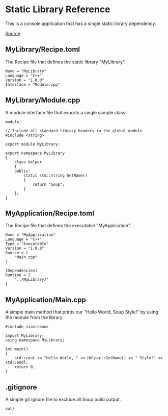 # Static Library Reference
This is a console application that has a single static library dependency.

[Source](https://github.com/SoupBuild/Soup/tree/main/Samples/Cpp/StaticLibraryReference)

## MyLibrary/Recipe.toml
The Recipe file that defines the static library "MyLibrary".
```
Name = "MyLibrary"
Language = "C++"
Version = "1.0.0"
Interface = "Module.cpp"
```

## MyLibrary/Module.cpp
A module interface file that exports a single sample class.
```
module;

// Include all standard library headers in the global module
#include <string>

export module MyLibrary;

export namespace MyLibrary
{
    class Helper
    {
    public:
        static std::string GetName()
        {
            return "Soup";
        }
    };
}
```

## MyApplication/Recipe.toml
The Recipe file that defines the executable "MyApplication".
```
Name = "MyApplication"
Language = "C++"
Type = "Executable"
Version = "1.0.0"
Source = [
    "Main.cpp"
]

[Dependencies]
Runtime = [
    "../MyLibrary/"
]
```

## MyApplication/Main.cpp
A simple main method that prints our "Hello World, Soup Style!" by using the module from the library.
```
#include <iostream>

import MyLibrary;
using namespace MyLibrary;

int main()
{
    std::cout << "Hello World, " << Helper::GetName() << " Style!" << std::endl;
    return 0;
}
```

## .gitignore
A simple git ignore file to exclude all Soup build output.
```
out/
```
